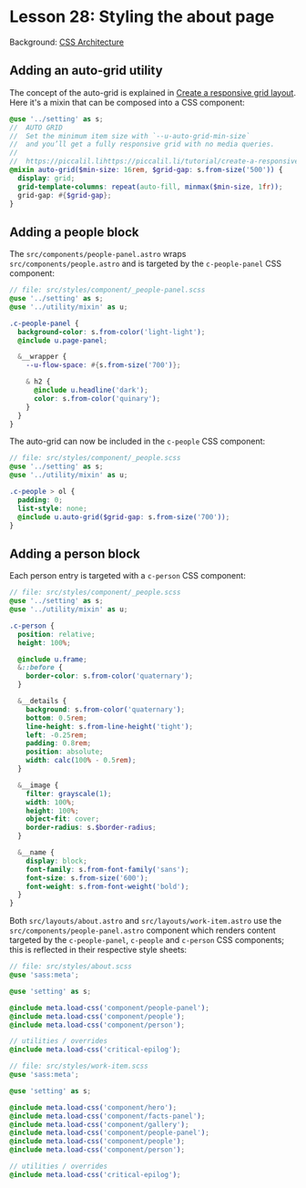 # Lesson 28: Styling the about page

Background: [CSS Architecture](../css-architecture/index.md)

## Adding an auto-grid utility

The concept of the auto-grid is explained in [Create a responsive grid layout](https://piccalil.li/tutorial/create-a-responsive-grid-layout-with-no-media-queries-using-css-grid/). Here it's a mixin that can be composed into a CSS component:

```scss
@use '../setting' as s;
//  AUTO GRID
//  Set the minimum item size with `--u-auto-grid-min-size`
//  and you’ll get a fully responsive grid with no media queries.
//
//  https://piccalil.lihttps://piccalil.li/tutorial/create-a-responsive-grid-layout-with-no-media-queries-using-css-grid/
@mixin auto-grid($min-size: 16rem, $grid-gap: s.from-size('500')) {
  display: grid;
  grid-template-columns: repeat(auto-fill, minmax($min-size, 1fr));
  grid-gap: #{$grid-gap};
}
```

## Adding a people block

The `src/components/people-panel.astro` wraps `src/components/people.astro` and is targeted by the `c-people-panel` CSS component:

```scss
// file: src/styles/component/_people-panel.scss
@use '../setting' as s;
@use '../utility/mixin' as u;

.c-people-panel {
  background-color: s.from-color('light-light');
  @include u.page-panel;

  &__wrapper {
    --u-flow-space: #{s.from-size('700')};

    & h2 {
      @include u.headline('dark');
      color: s.from-color('quinary');
    }
  }
}
```

The auto-grid can now be included in the `c-people` CSS component:

```scss
// file: src/styles/component/_people.scss
@use '../setting' as s;
@use '../utility/mixin' as u;

.c-people > ol {
  padding: 0;
  list-style: none;
  @include u.auto-grid($grid-gap: s.from-size('700'));
}
```

## Adding a person block

Each person entry is targeted with a `c-person` CSS component:

```scss
// file: src/styles/component/_people.scss
@use '../setting' as s;
@use '../utility/mixin' as u;

.c-person {
  position: relative;
  height: 100%;

  @include u.frame;
  &::before {
    border-color: s.from-color('quaternary');
  }

  &__details {
    background: s.from-color('quaternary');
    bottom: 0.5rem;
    line-height: s.from-line-height('tight');
    left: -0.25rem;
    padding: 0.8rem;
    position: absolute;
    width: calc(100% - 0.5rem);
  }

  &__image {
    filter: grayscale(1);
    width: 100%;
    height: 100%;
    object-fit: cover;
    border-radius: s.$border-radius;
  }

  &__name {
    display: block;
    font-family: s.from-font-family('sans');
    font-size: s.from-size('600');
    font-weight: s.from-font-weight('bold');
  }
}
```

Both `src/layouts/about.astro` and `src/layouts/work-item.astro` use the `src/components/people-panel.astro` component which renders content targeted by the `c-people-panel`, `c-people` and `c-person` CSS components; this is reflected in their respective style sheets:

```scss
// file: src/styles/about.scss
@use 'sass:meta';

@use 'setting' as s;

@include meta.load-css('component/people-panel');
@include meta.load-css('component/people');
@include meta.load-css('component/person');

// utilities / overrides
@include meta.load-css('critical-epilog');
```

```scss
// file: src/styles/work-item.scss
@use 'sass:meta';

@use 'setting' as s;

@include meta.load-css('component/hero');
@include meta.load-css('component/facts-panel');
@include meta.load-css('component/gallery');
@include meta.load-css('component/people-panel');
@include meta.load-css('component/people');
@include meta.load-css('component/person');

// utilities / overrides
@include meta.load-css('critical-epilog');
```
